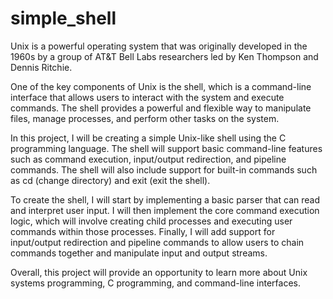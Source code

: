 # simple_shell

Unix is a powerful operating system that was originally developed in the 1960s by a group of AT&T Bell Labs researchers led by Ken Thompson and Dennis Ritchie.

One of the key components of Unix is the shell, which is a command-line interface that allows users to interact with the system and execute commands. The shell provides a powerful and flexible way to manipulate files, manage processes, and perform other tasks on the system.

In this project, I will be creating a simple Unix-like shell using the C programming language. The shell will support basic command-line features such as command execution, input/output redirection, and pipeline commands. The shell will also include support for built-in commands such as cd (change directory) and exit (exit the shell).

To create the shell, I will start by implementing a basic parser that can read and interpret user input. I will then implement the core command execution logic, which will involve creating child processes and executing user commands within those processes. Finally, I will add support for input/output redirection and pipeline commands to allow users to chain commands together and manipulate input and output streams.

Overall, this project will provide an opportunity to learn more about Unix systems programming, C programming, and command-line interfaces.
